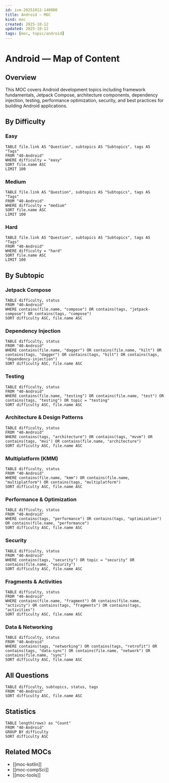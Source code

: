 ```yaml
---
id: ivm-20251012-140000
title: Android — MOC
kind: moc
created: 2025-10-12
updated: 2025-10-12
tags: [moc, topic/android]
---
```


# Android — Map of Content

## Overview
This MOC covers Android development topics including framework fundamentals, Jetpack Compose, architecture components, dependency injection, testing, performance optimization, security, and best practices for building Android applications.

## By Difficulty

### Easy
```dataview
TABLE file.link AS "Question", subtopics AS "Subtopics", tags AS "Tags"
FROM "40-Android"
WHERE difficulty = "easy"
SORT file.name ASC
LIMIT 100
```

### Medium
```dataview
TABLE file.link AS "Question", subtopics AS "Subtopics", tags AS "Tags"
FROM "40-Android"
WHERE difficulty = "medium"
SORT file.name ASC
LIMIT 100
```

### Hard
```dataview
TABLE file.link AS "Question", subtopics AS "Subtopics", tags AS "Tags"
FROM "40-Android"
WHERE difficulty = "hard"
SORT file.name ASC
LIMIT 100
```

## By Subtopic

### Jetpack Compose
```dataview
TABLE difficulty, status
FROM "40-Android"
WHERE contains(file.name, "compose") OR contains(tags, "jetpack-compose") OR contains(tags, "compose")
SORT difficulty ASC, file.name ASC
```

### Dependency Injection
```dataview
TABLE difficulty, status
FROM "40-Android"
WHERE contains(file.name, "dagger") OR contains(file.name, "hilt") OR contains(tags, "dagger") OR contains(tags, "hilt") OR contains(tags, "dependency-injection")
SORT difficulty ASC, file.name ASC
```

### Testing
```dataview
TABLE difficulty, status
FROM "40-Android"
WHERE contains(file.name, "testing") OR contains(file.name, "test") OR contains(tags, "testing") OR topic = "testing"
SORT difficulty ASC, file.name ASC
```

### Architecture & Design Patterns
```dataview
TABLE difficulty, status
FROM "40-Android"
WHERE contains(tags, "architecture") OR contains(tags, "mvvm") OR contains(tags, "mvi") OR contains(file.name, "architecture")
SORT difficulty ASC, file.name ASC
```

### Multiplatform (KMM)
```dataview
TABLE difficulty, status
FROM "40-Android"
WHERE contains(file.name, "kmm") OR contains(file.name, "multiplatform") OR contains(tags, "multiplatform")
SORT difficulty ASC, file.name ASC
```

### Performance & Optimization
```dataview
TABLE difficulty, status
FROM "40-Android"
WHERE contains(tags, "performance") OR contains(tags, "optimization") OR contains(file.name, "performance")
SORT difficulty ASC, file.name ASC
```

### Security
```dataview
TABLE difficulty, status
FROM "40-Android"
WHERE contains(tags, "security") OR topic = "security" OR contains(file.name, "security")
SORT difficulty ASC, file.name ASC
```

### Fragments & Activities
```dataview
TABLE difficulty, status
FROM "40-Android"
WHERE contains(file.name, "fragment") OR contains(file.name, "activity") OR contains(tags, "fragments") OR contains(tags, "activities")
SORT difficulty ASC, file.name ASC
```

### Data & Networking
```dataview
TABLE difficulty, status
FROM "40-Android"
WHERE contains(tags, "networking") OR contains(tags, "retrofit") OR contains(tags, "data-sync") OR contains(file.name, "network") OR contains(file.name, "sync")
SORT difficulty ASC, file.name ASC
```

## All Questions
```dataview
TABLE difficulty, subtopics, status, tags
FROM "40-Android"
SORT difficulty ASC, file.name ASC
```

## Statistics
```dataview
TABLE length(rows) as "Count"
FROM "40-Android"
GROUP BY difficulty
SORT difficulty ASC
```

## Related MOCs
- [[moc-kotlin]]
- [[moc-compSci]]
- [[moc-tools]]

